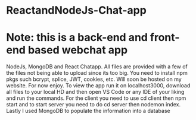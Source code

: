 # ReactandNodeJs-Chat-app
# Note: this is a back-end and front-end based webchat app
NodeJs, MongoDB and React Chatapp. All files are provided with a few of the files not being able to upload since its too big. You need to install npm pkgs such bcrypt, splice, JWT, cookies, etc. Will soon be hosted on my website. For now enjoy. To view the app run it on localhost3000, download all files to your local HD and then open VS Code or any IDE of your liking and run the commands. For the client you need to use cd client then npm start and to start server you need to do cd server then nodemon index. Lastly I used MongoDB to populate the information into a database

